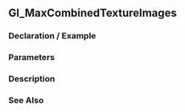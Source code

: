 ## Gl_MaxCombinedTextureImages

### Declaration / Example

### Parameters

### Description

### See Also
